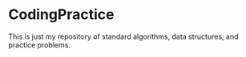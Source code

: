 # CodingPractice

This is just my repository of standard algorithms, data structures, and practice problems.

